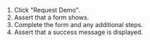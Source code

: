 1. Click "Request Demo".
2. Assert that a form shows.
3. Complete the form and any additional steps.
4. Assert that a success message is displayed.